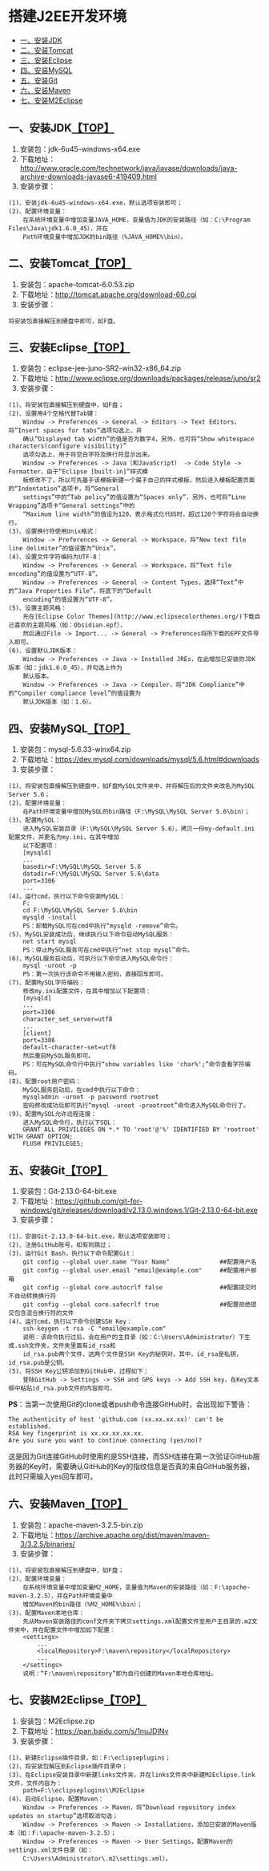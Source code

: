 # <a name="top">搭建J2EE开发环境</a>
* [一、安装JDK](#jdk)
* [二、安装Tomcat](#tomcat)
* [三、安装Eclipse](#eclipse)
* [四、安装MySQL](#mysql)
* [五、安装Git](#git)
* [六、安装Maven](#maven)
* [七、安装M2Eclipse](#m2eclipse)

## <a name="jdk">一、安装JDK</a>[【TOP】](#top)
1. 安装包：jdk-6u45-windows-x64.exe
2. 下载地址：http://www.oracle.com/technetwork/java/javase/downloads/java-archive-downloads-javase6-419409.html
3. 安装步骤：
```
(1)、安装jdk-6u45-windows-x64.exe，默认选项安装即可；
(2)、配置环境变量：
    在系统环境变量中增加变量JAVA_HOME，变量值为JDK的安装路径（如：C:\Program Files\Java\jdk1.6.0_45），并在
    Path环境变量中增加JDK的bin路径（%JAVA_HOME%\bin）。
```

## <a name="tomcat">二、安装Tomcat</a>[【TOP】](#top)
1. 安装包：apache-tomcat-6.0.53.zip
2. 下载地址：http://tomcat.apache.org/download-60.cgi
3. 安装步骤：
```
将安装包直接解压到硬盘中即可，如F盘。
```

## <a name="eclipse">三、安装Eclipse</a>[【TOP】](#top)
1. 安装包：eclipse-jee-juno-SR2-win32-x86_64.zip
2. 下载地址：http://www.eclipse.org/downloads/packages/release/juno/sr2
3. 安装步骤：
```
(1)、将安装包直接解压到硬盘中，如F盘；
(2)、设置用4个空格代替Tab键：
    Window -> Preferences -> General -> Editors -> Text Editors，将“Insert spaces for tabs”选项勾选上，并
    确认“Displayed tab width”的值是否为数字4，另外，也可将“Show whitespace characters(configure visibility)”
    选项勾选上，用于将空白字符及换行符显示出来。
    Window -> Preferences -> Java（和JavaScript） -> Code Style -> Formatter，由于“Eclipse [built-in]”样式模
    板修改不了，所以可先基于该模板新建一个属于自己的样式模板，然后进入模板配置页面的“Indentation”选项卡，将“General
    settings”中的“Tab policy”的值设置为“Spaces only”，另外，也可将“Line Wrapping”选项卡“General settings”中的
    “Maximum line width”的值设为120，表示格式化代码时，超过120个字符将会自动换行。
(3)、设置换行符使用Unix格式：
    Window -> Preferences -> General -> Workspace，将“New text file line delimiter”的值设置为“Unix”。
(4)、设置文件字符编码为UTF-8：
    Window -> Preferences -> General -> Workspace，将“Text file encoding”的值设置为“UTF-8”。
    Window -> Preferences -> General -> Content Types，选择“Text”中的“Java Properties File”，将底下的“Default
    encoding”的值设置为“UTF-8”。
(5)、设置主题风格：
    先在[Eclipse Color Themes](http://www.eclipsecolorthemes.org/)下载自己喜欢的主题风格（如：Obsidian.epf），
    然后通过File -> Import... -> General -> Preferences将所下载的EPF文件导入即可。
(6)、设置默认JDK版本：
    Window -> Preferences -> Java -> Installed JREs，在此增加已安装的JDK版本（如：jdk1.6.0_45），并勾选上作为
    默认版本。
    Window -> Preferences -> Java -> Compiler，将“JDK Compliance”中的“Compiler compliance level”的值设置为
    默认JDK版本（如：1.6）。
```

## <a name="mysql">四、安装MySQL</a>[【TOP】](#top)
1. 安装包：mysql-5.6.33-winx64.zip
2. 下载地址：https://dev.mysql.com/downloads/mysql/5.6.html#downloads
3. 安装步骤：
```
(1)、将安装包直接解压到硬盘中，如F盘MySQL文件夹中，并将解压后的文件夹改名为MySQL Server 5.6；
(2)、配置环境变量：
    在Path环境变量中增加MySQL的bin路径（F:\MySQL\MySQL Server 5.6\bin）；
(3)、配置MySQL：
    进入MySQL安装目录（F:\MySQL\MySQL Server 5.6），拷贝一份my-default.ini配置文件，并更名为my.ini，在其中增加
    以下配置项：
    [mysqld]
    ...
    basedir=F:\MySQL\MySQL Server 5.6
    datadir=F:\MySQL\MySQL Server 5.6\data
    port=3306
    ...
(4)、运行cmd，执行以下命令安装MySQL：
    F:
    cd F:\MySQL\MySQL Server 5.6\bin
    mysqld -install
    PS：卸载MySQL可在cmd中执行“mysqld -remove”命令。
(5)、MySQL安装成功后，继续执行以下命令启动MySQL服务：
    net start mysql
    PS：停止MySQL服务可在cmd中执行“net stop mysql”命令。
(6)、MySQL服务启动后，可执行以下命令进入MySQL命令行：
    mysql -uroot -p
    PS：第一次执行该命令不用输入密码，直接回车即可。
(7)、配置MySQL字符编码：
    修改my.ini配置文件，在其中增加以下配置项：
    [mysqld]
    ...
    port=3306
    character_set_server=utf8
    ...
    [client]
    port=3306
    default-character-set=utf8
    然后重启MySQL服务即可。
    PS：可在MySQL命令行中执行“show variables like 'char%';”命令查看字符编码。
(8)、配置root用户密码：
    MySQL服务启动后，在cmd中执行以下命令：
    mysqladmin -uroot -p password rootroot
    密码修改成功后即可执行“mysql -uroot -prootroot”命令进入MySQL命令行了。
(9)、配置MySQL允许远程连接：
    进入MySQL命令行，执行以下SQL：
    GRANT ALL PRIVILEGES ON *.* TO 'root'@'%' IDENTIFIED BY 'rootroot' WITH GRANT OPTION;
    FLUSH PRIVILEGES;
```

## <a name="git">五、安装Git</a>[【TOP】](#top)
1. 安装包：Git-2.13.0-64-bit.exe
2. 下载地址：https://github.com/git-for-windows/git/releases/download/v2.13.0.windows.1/Git-2.13.0-64-bit.exe
3. 安装步骤：
```
(1)、安装Git-2.13.0-64-bit.exe，默认选项安装即可；
(2)、注册GitHub账号，如有则跳过；
(3)、运行Git Bash，执行以下命令配置Git：
    git config --global user.name "Your Name"              ##配置用户名
    git config --global user.email "email@example.com"     ##配置用户邮箱
    git config --global core.autocrlf false                ##配置提交时不自动转换换行符
    git config --global core.safecrlf true                 ##配置拒绝提交包含混合换行符的文件
(4)、运行cmd，执行以下命令创建SSH Key：
    ssh-keygen -t rsa -C "email@example.com"
    说明：该命令执行过后，会在用户的主目录（如：C:\Users\Administrator）下生成.ssh文件夹，文件夹里面有id_rsa和
    id_rsa.pub两个文件，这两个文件是SSH Key的秘钥对，其中，id_rsa是私钥，id_rsa.pub是公钥。
(5)、将SSH Key公钥添加到GitHub中，过程如下：
    登陆GitHub -> Settings -> SSH and GPG keys -> Add SSH key，在Key文本框中粘贴id_rsa.pub文件的内容即可。
```
**PS**：当第一次使用Git的clone或者push命令连接GitHub时，会出现如下警告：
```
The authenticity of host 'github.com (xx.xx.xx.xx)' can't be established.
RSA key fingerprint is xx.xx.xx.xx.xx.
Are you sure you want to continue connecting (yes/no)?
```
这是因为Git连接GitHub时使用的是SSH连接，而SSH连接在第一次验证GitHub服务器的Key时，需要确认GitHub的Key的指纹信息是否真的来自GitHub服务器，此时只需输入yes回车即可。

## <a name="maven">六、安装Maven</a>[【TOP】](#top)
1. 安装包：apache-maven-3.2.5-bin.zip
2. 下载地址：https://archive.apache.org/dist/maven/maven-3/3.2.5/binaries/
3. 安装步骤：
```
(1)、将安装包直接解压到硬盘中，如F盘；
(2)、配置环境变量：
    在系统环境变量中增加变量M2_HOME，变量值为Maven的安装路径（如：F:\apache-maven-3.2.5），并在Path环境变量中
    增加Maven的bin路径（%M2_HOME%\bin）；
(3)、配置Maven本地仓库：
    先从Maven安装路径的conf文件夹下拷贝settings.xml配置文件至用户主目录的.m2文件夹中，并在配置文件中增加如下配置：
    <settings>
        ...
        <localRepository>F:\maven\repository</localRepository>
        ...
    </settings>
    说明：“F:\maven\repository”即为自行创建的Maven本地仓库地址。
```

## <a name="m2eclipse">七、安装M2Eclipse</a>[【TOP】](#top)
1. 安装包：M2Eclipse.zip
2. 下载地址：https://pan.baidu.com/s/1nuJDINv
3. 安装步骤：
```
(1)、新建Eclipse插件目录，如：F:\eclipseplugins；
(2)、将安装包解压到Eclipse插件目录中；
(3)、在Eclipse安装目录中新建links文件夹，并在links文件夹中新建M2Eclipse.link文件，文件内容为：
    path=F:\\eclipseplugins\\M2Eclipse
(4)、启动Eclipse，配置Maven：
    Window -> Preferences -> Maven，将“Download repository index updates on startup”选项取消勾选；
    Window -> Preferences -> Maven -> Installations，添加已安装的Maven版本（如：F:\apache-maven-3.2.5）；
    Window -> Preferences -> Maven -> User Settings，配置Maven的settings.xml文件目录（如：
    C:\Users\Administrator\.m2\settings.xml）。
```
